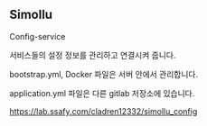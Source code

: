 ## Simollu

Config-service



서비스들의 설정 정보를 관리하고 연결시켜 줍니다. 

bootstrap.yml, Docker 파일은 서버 안에서 관리합니다.

application.yml 파일은 다른 gitlab 저장소에 있습니다.

https://lab.ssafy.com/cladren12332/simollu_config
